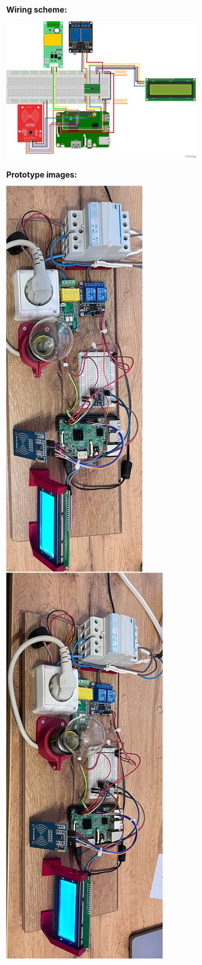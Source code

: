 ## Wiring scheme:
![Wiring scheme](docs/hardware/station-proto_bb.png)

## Prototype images:
![Prototype Image 1](docs/hardware//station-proto-1.jpg)
![Prototype Image 2](docs/hardware//station-proto-2.jpg)
